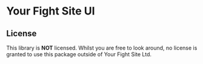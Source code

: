 # Your Fight Site UI

## License
This library is **NOT** licensed. Whilst you are free to look around, no license is granted to use this package outside of Your Fight Site Ltd.
